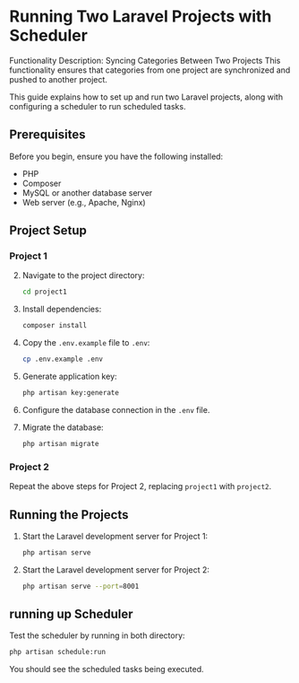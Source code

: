 # Running Two Laravel Projects with Scheduler

Functionality Description: Syncing Categories Between Two Projects
This functionality ensures that categories from one project are synchronized and pushed to another project.

This guide explains how to set up and run two Laravel projects, along with configuring a scheduler to run scheduled tasks.

## Prerequisites

Before you begin, ensure you have the following installed:

- PHP
- Composer
- MySQL or another database server
- Web server (e.g., Apache, Nginx)

## Project Setup

### Project 1

2. Navigate to the project directory:

   ```bash
   cd project1
   ```

3. Install dependencies:

   ```bash
   composer install
   ```

4. Copy the `.env.example` file to `.env`:

   ```bash
   cp .env.example .env
   ```

5. Generate application key:

   ```bash
   php artisan key:generate
   ```

6. Configure the database connection in the `.env` file.

7. Migrate the database:

   ```bash
   php artisan migrate
   ```

### Project 2

Repeat the above steps for Project 2, replacing `project1` with `project2`.

## Running the Projects

1. Start the Laravel development server for Project 1:

   ```bash
   php artisan serve
   ```

2. Start the Laravel development server for Project 2:

   ```bash
   php artisan serve --port=8001
   ```

## running up Scheduler

Test the scheduler by running in both directory:

```bash
php artisan schedule:run
```

You should see the scheduled tasks being executed.
